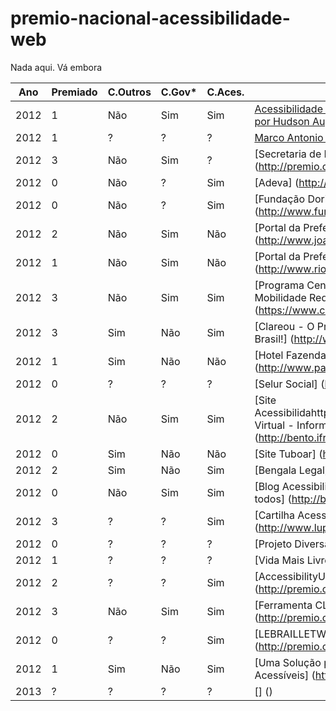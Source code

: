 # premio-nacional-acessibilidade-web
Nada aqui. Vá embora


| Ano | Premiado| C.Outros | C.Gov*  |  C.Aces.  |  Site |
|-----|---------|----------|---------|-----------|-------|
| 2012 | 1 | Não  |  Sim  | Sim  | [Acessibilidade Digital do Governo do Estado de São Paulo por Hudson Augusto](http://premio.ceweb.br/2012/finalistas/01.htm)  |
| 2012 | 1 | ? | ?  |  ?  |  [Marco Antonio de Queiroz - MAQ](http://premio.ceweb.br/2012/finalistas/02.htm)  |
| 2012 | 3 | Não | Sim  |  ?  |  [Secretaria de Educação a Distância - UFSCar] (http://premio.ceweb.br/2012/finalistas/03.htm)  | 
| 2012 | 0 | Não | ?  |  Sim  |  [Adeva] (http://www.adeva.org.br/)  |
| 2012 | 0 | Não | ?  |  Sim  |  [Fundação Dorina Nowill para Cegos] (http://www.fundacaodorina.org.br/)  |
| 2012 | 2 | Não | Sim  |  Não  |  [Portal da Prefeitura Municipal de João Pessoa] (http://www.joaopessoa.pb.gov.br/)  |
| 2012 | 1 | Não | Sim  |  Não  |  [Portal da Prefeitura de Rio das Ostras] (http://www.riodasostras.rj.gov.br/)  |
| 2012 | 3 | Não | Sim  |  Sim  |  [Programa Censo-Inclusão de Pessoas com Deficiência e Mobilidade Reduzida da Prefeitura de São Paulo] (https://www.censoinclusao.sp.gov.br/)  |
| 2012 | 3 | Sim | Não  |  Sim  |  [Clareou - O Primeiro Buscador de Sites Acessíveis do Brasil!] (http://www.clareou.com.br/)  |
| 2012 | 1 | Sim | Não  |  Não  |  [Hotel Fazenda Parque dos Sonhos] (http://www.parquedossonhos.com.br/)  |
| 2012 | 0 | ? | ?  |  ?  |  [Selur Social] (http://www.selursocial.org.br/)  |
| 2012 | 2 | Não | Sim  |  Sim  |  [Site Acessibilidahttp://premio.ceweb.br/2012/finalistas/04.htmde Virtual - Informação ao alcance de todos] (http://bento.ifrs.edu.br/acessibilidade/)  |
| 2012 | 0 | Sim | Não  |  Não |  [Site Tuboar] (http://www.tuboar.com.br/)  |
| 2012 | 2 | Sim | Não  |  Sim  |  [Bengala Legal] (http://bengalalegal.com/)  |
| 2012 | 0 | Não | Sim  |  Sim  |  [Blog Acessibilidade Virtual - Informação ao alcance de todos] (http://blog.bento.ifrs.edu.br/)  |
| 2012 | 3 | ? | ?  |  Sim  |  [Cartilha Acessibilidade Digital - Lupa Digital] (http://www.lupadigital.info/)  |
| 2012 | 0 | ? | ?  |  ?  |  [Projeto Diversa] (http://www.diversa.org.br/)  |
| 2012 | 1 | ? | ?  |  ?  |  [Vida Mais Livre] (http://vidamaislivre.com.br/)  |
| 2012 | 2 | ? | ?  | Sim  |  [AccessibilityUtil.com, uma ferramenta de colaboração] (http://premio.ceweb.br/2012/finalistas/04.htm)  |
| 2012 | 3 | Não | Sim  |  Sim  |  [Ferramenta CLAWS] (http://premio.ceweb.br/2012/finalistas/05.htm)  |
| 2012 | 0 | ? | ?  |  Sim  |  [LEBRAILLETWT] (http://premio.ceweb.br/2012/finalistas/06.htm)  |
| 2012 | 1 | Sim | Não  |  Sim  |  [Uma Solução para o Auxílio à Geração de Páginas Web Acessíveis] (http://premio.ceweb.br/2012/finalistas/07.htm)  |
| 2013 | ? | ? | ?  |  ?  |  [] ()  |
